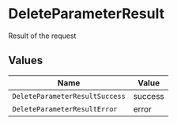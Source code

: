 # DeleteParameterResult

Result of the request


## Values

| Name                           | Value                          |
| ------------------------------ | ------------------------------ |
| `DeleteParameterResultSuccess` | success                        |
| `DeleteParameterResultError`   | error                          |